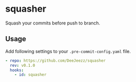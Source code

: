 # squasher

Squash your commits before push to branch.

## Usage

Add following settings to your `.pre-commit-config.yaml` file.

```yaml
- repo: https://github.com/DeeJeezz/squasher
  rev: v0.1.0
  hooks:
    - id: squasher
```